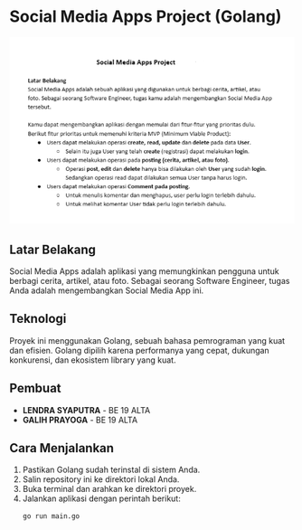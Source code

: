 # Social Media Apps Project (Golang)
![SCrenshot](helper/images/2023-12-03.png)
## Latar Belakang
Social Media Apps adalah aplikasi yang memungkinkan pengguna untuk berbagi cerita, artikel, atau foto. Sebagai seorang Software Engineer, tugas Anda adalah mengembangkan Social Media App ini.

## Teknologi
Proyek ini menggunakan Golang, sebuah bahasa pemrograman yang kuat dan efisien. Golang dipilih karena performanya yang cepat, dukungan konkurensi, dan ekosistem library yang kuat.

## Pembuat

- **LENDRA SYAPUTRA** - BE 19 ALTA
- **GALIH PRAYOGA** - BE 19 ALTA


## Cara Menjalankan
1. Pastikan Golang sudah terinstal di sistem Anda.
2. Salin repository ini ke direktori lokal Anda.
3. Buka terminal dan arahkan ke direktori proyek.
4. Jalankan aplikasi dengan perintah berikut:
   ```bash
   go run main.go
